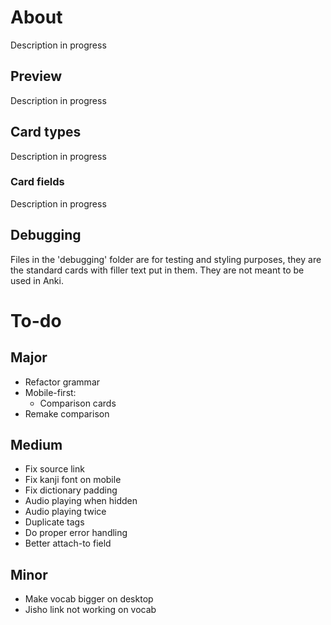 # About
Description in progress

## Preview
Description in progress

## Card types
Description in progress

### Card fields
Description in progress

## Debugging
Files in the 'debugging' folder are for testing and styling purposes, they are the standard cards with filler text put in them. They are not meant to be used in Anki.

# To-do
## Major
- Refactor grammar
- Mobile-first:
    - Comparison cards
- Remake comparison

## Medium
- Fix source link
- Fix kanji font on mobile
- Fix dictionary padding
- Audio playing when hidden
- Audio playing twice
- Duplicate tags
- Do proper error handling
- Better attach-to field

## Minor
- Make vocab bigger on desktop
- Jisho link not working on vocab